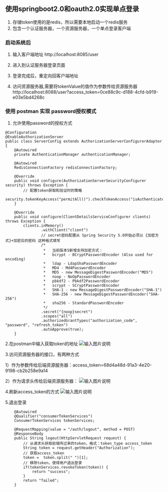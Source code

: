 ## 使用springboot2.0和oauth2.0实现单点登录

1. 存储token使用的是redis，所以需要本地启动一个redis服务
2. 包含一个认证服务器，一个资源服务器，一个单点登录客户端

### 启动系统后
1. 输入客户端地址 http://localhost:8085/user

2. 进入到认证服务器登录页面

3. 登录完成后，重定向回客户端地址

4. 访问资源服务器,需要将tokenValue的值作为参数传给资源服务器 http://localhost:8088/user?access_token=0ce88c9c-d188-4cfd-b919-e03e5bd4268c

### 使用 postman 实现 password授权模式
1. 允许使用password的授权方式
```
@Configuration
@EnableAuthorizationServer
public class ServerConfig extends AuthorizationServerConfigurerAdapter {
    @Autowired
    private AuthenticationManager authenticationManager;

    @Autowired
    RedisConnectionFactory redisConnectionFactory;

    @Override
    public void configure(AuthorizationServerSecurityConfigurer security) throws Exception {
        // 配置token获取和验证时的策略
        security.tokenKeyAccess("permitAll()").checkTokenAccess("isAuthenticated()");
    }

    @Override
    public void configure(ClientDetailsServiceConfigurer clients) throws Exception {
        clients.inMemory()
                .withClient("client")
                // secret密码配置从 Spring Security 5.0开始必须以 {加密方式}+加密后的密码 这种格式填写
                /*
                 *   当前版本5新增支持加密方式：
                 *   bcrypt - BCryptPasswordEncoder (Also used for encoding)
                 *   ldap - LdapShaPasswordEncoder
                 *   MD4 - Md4PasswordEncoder
                 *   MD5 - new MessageDigestPasswordEncoder("MD5")
                 *   noop - NoOpPasswordEncoder
                 *   pbkdf2 - Pbkdf2PasswordEncoder
                 *   scrypt - SCryptPasswordEncoder
                 *   SHA-1 - new MessageDigestPasswordEncoder("SHA-1")
                 *   SHA-256 - new MessageDigestPasswordEncoder("SHA-256")
                 *   sha256 - StandardPasswordEncoder
                 */
                .secret("{noop}secret")
                .scopes("all")
                .authorizedGrantTypes("authorization_code", "password", "refresh_token")
                .autoApprove(true);
    }
```

2.在postman中输入获取token的地址
![输入图片说明](https://gitee.com/uploads/images/2018/0414/223329_07a9b22c_1305332.png "屏幕截图.png")

3.访问资源服务器的接口，有两种方式

1）作为参数传给后端资源服务器：access_token=68d4a48d-91a3-4e20-9198-cb2b258e9a14

2）作为请求头传给后端资源服务器：
![输入图片说明](https://gitee.com/uploads/images/2018/0414/223542_bf4e0684_1305332.png "屏幕截图.png")

4.刷新access_token的方式
![输入图片说明](https://gitee.com/uploads/images/2018/0417/144334_9f7f8bfa_1305332.png "屏幕截图.png")

5.退出登录
```
    @Autowired
    @Qualifier("consumerTokenServices")
    ConsumerTokenServices tokenServices;

    @RequestMapping(value = "/auth/logout", method = POST)
    @ResponseBody
    public String logout(HttpServletRequest request) {
        // 从请求头获取前端传过来的token，格式：token_type access_token
        String token = request.getHeader("Authorization");
        // 获取access_token
        token =  token.split(" ")[1];
        // 移除token，使得用户退出登录
        if(tokenServices.revokeToken(token)) {
            return "success";
        }
        return "failed";
    }
```